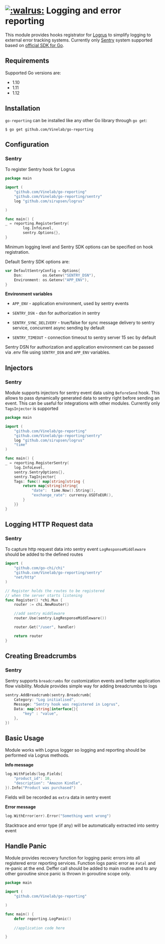 # [![:walrus:](https://camo.githubusercontent.com/0e39ba1d71e6818ceeccd5b6f7f70bddec32e768/687474703a2f2f692e696d6775722e636f6d2f68546556776d4a2e706e67)](https://camo.githubusercontent.com/0e39ba1d71e6818ceeccd5b6f7f70bddec32e768/687474703a2f2f692e696d6775722e636f6d2f68546556776d4a2e706e67) Logging and error reporting 

This module provides hooks registrator for [Logrus](https://github.com/sirupsen/logrus) to simplify logging to external error tracking systems. Currently only [Sentry](https://sentry.io/welcome/) system supported based on [official SDK for Go](https://github.com/getsentry/sentry-go).

## Requirements

Supported Go versions are:

- 1.10
- 1.11
- 1.12

## Installation

`go-reporting` can be installed like any other Go library through `go get`:

```
$ go get github.com/Vinelab/go-reporting
```

## Configuration

### Sentry

To register Sentry hook for Logrus 

```go
package main

import (
	"github.com/Vinelab/go-reporting"
	"github.com/Vinelab/go-reporting/sentry"
	log "github.com/sirupsen/logrus"

)

func main() {
_ = reporting.RegisterSentry(
		log.InfoLevel,
		sentry.Options{},
}
```

Minimum logging level and Sentry SDK options can be specified on hook registration. 

Default Sentry SDK options are:

```go
var DefaultSentryConfig = Options{
	Dsn:         os.Getenv("SENTRY_DSN"),
	Environment: os.Getenv("APP_ENV"),
}
```

**Environment variables**

- `APP_ENV` - application environment, used by sentry events

- `SENTRY_DSN` - dsn for authorization in sentry

- `SENTRY_SYNC_DELIVERY` - true/false for sync message delivery to sentry service, concurrent async sending by default

- `SENTRY_TIMEOUT` - connection timeout to sentry server 15 sec by default

  

Sentry DSN for authorization and application environment can be passed via .env file using `SENTRY_DSN` and `APP_ENV` variables.



## Injectors

### Sentry

Module supports injectors for sentry event data using `BeforeSend` hook. This allows to pass dynamically  generated data to sentry right before sending an event. This can be useful for integrations with other modules. Currently only `TagsInjector` is supported

```go
package main

import (
    "github.com/Vinelab/go-reporting"
    "github.com/Vinelab/go-reporting/sentry"
	log "github.com/sirupsen/logrus"
    "time"
)

func main() {
_ = reporting.RegisterSentry(
    log.InfoLevel,
    sentry.SentryOptions{},
    sentry.TagInjector{
    Tags: func() map[string]string {
        return map[string]string{
            "date":  time.Now().String(),
            "exchange_rate": currensy.USDToEUR(),
        }
    }}
}

```



## Logging HTTP Request data

### Sentry

To capture http request data into sentry event `LogResponseMiddleware` should be added to the defined routes

```go
import (
	"github.com/go-chi/chi"
	"github.com/Vinelab/go-reporting/sentry"
	"net/http"
)

// Register holds the routes to be registered
// when the server starts listening
func Register() *chi.Mux {
	router := chi.NewRouter()

	//add sentry middleware
	router.Use(sentry.LogResponseMiddleware())

	router.Get("/user", handler)

	return router
}
```



## Creating Breadcrumbs

### Sentry

Sentry supports `breadcrumbs` for customization events and better application flow visibility. Module provides simple way for adding breadcrumbs to logs

```go
sentry.AddBreadcrumb(sentry.Breadcrumb{
    Category: "Log initialised",
    Message: "Sentry hook was registered in Logrus",
    Data: map[string]interface{}{
        "key" : "value",
    },
})
```


## Basic Usage

Module works with Logrus logger so logging and reporting should be performed via Logrus methods.

**Info message**

```go
log.WithFields(log.Fields{
    "product_id": 10,
    "description": "Amazon Kindle",
}).Info("Product was purchased")
```

Fields will be recorded as `extra` data in sentry event

**Error message**

```go
log.WithError(err).Error("Something went wrong")
```

Stacktrace and error type (if any) will be automatically extracted into sentry event 



## Handle Panic

Module provides recovery function for logging panic errors into all registered error reporting services. Function logs panic error as `Fatal` and re-panic at the end. Deffer call should be added to main routine and to any other goroutine since panic is thrown in goroutine scope only.

```go
package main

import (
	"github.com/Vinelab/go-reporting"

)

func main() {
    defer reporting.LogPanic()
    
    //application code here

}
```


